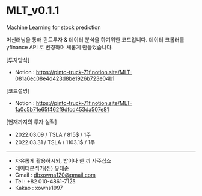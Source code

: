 # MLT_v0.1.1
Machine Learning for stock prediction

머신러닝을 통해 퀸트투자 & 데이터 분석을 하기위한 코드입니다.
데이터 크롤러를 yfinance API 로 변경하며 새롭게 만들었습니다.

[투자방식]  
 - Notion : https://pinto-truck-71f.notion.site/MLT-081a6ec08e4d423d8be1926b723e04b1  


[코드설명]  
 - Notion : https://pinto-truck-71f.notion.site/MLT-1a0c5b71e65f462f9dfcd453da507e81  


[현재까지의 투자 실적]  
 - 2022.03.09 / TSLA / 815$ / 1주  
 - 2022.03.31 / TSLA / 1103.1$ / 1주  

-------------------------------------------
* 자유롭게 활용하시되, 밥이나 한 끼 사주십쇼
* 데이터분석가(진) 유태준
* Gmail : dbxowns120@gmail.com
* Tel : +82 010-4861-7125
* Kakao : xowns1997
